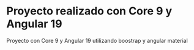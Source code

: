 # Proyecto realizado con Core 9 y Angular 19
Proyecto con Core 9 y Angular 19 utilizando boostrap y angular material
